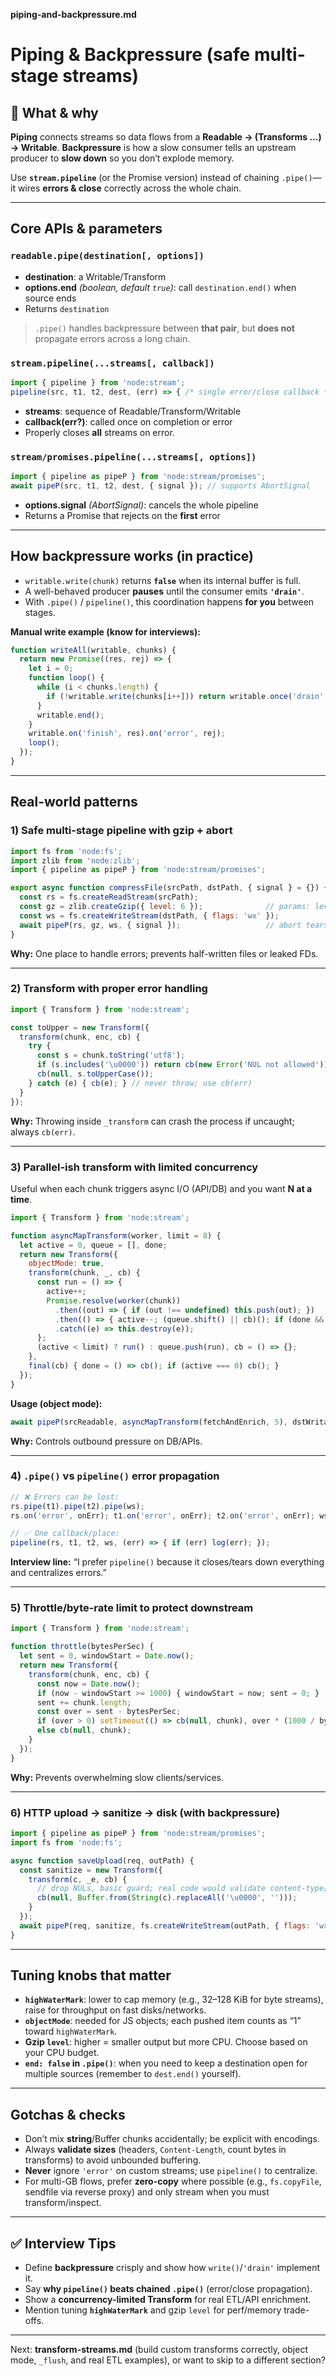 **piping-and-backpressure.md**

# Piping & Backpressure (safe multi-stage streams)

## 📌 What & why

**Piping** connects streams so data flows from a **Readable → (Transforms …) → Writable**.
 **Backpressure** is how a slow consumer tells an upstream producer to **slow down** so you don’t explode memory.

Use **`stream.pipeline`** (or the Promise version) instead of chaining `.pipe()`—it wires **errors & close** correctly across the whole chain.

------

## Core APIs & parameters

### `readable.pipe(destination[, options])`

- **destination**: a Writable/Transform
- **options.end** *(boolean, default `true`)*: call `destination.end()` when source ends
- Returns `destination`

> `.pipe()` handles backpressure between **that pair**, but **does not** propagate errors across a long chain.

### `stream.pipeline(...streams[, callback])`

```js
import { pipeline } from 'node:stream';
pipeline(src, t1, t2, dest, (err) => { /* single error/close callback */ });
```

- **streams**: sequence of Readable/Transform/Writable
- **callback(err?)**: called once on completion or error
- Properly closes **all** streams on error.

### `stream/promises.pipeline(...streams[, options])`

```js
import { pipeline as pipeP } from 'node:stream/promises';
await pipeP(src, t1, t2, dest, { signal }); // supports AbortSignal
```

- **options.signal** *(AbortSignal)*: cancels the whole pipeline
- Returns a Promise that rejects on the **first** error

------

## How backpressure works (in practice)

- `writable.write(chunk)` returns **`false`** when its internal buffer is full.
- A well-behaved producer **pauses** until the consumer emits **`'drain'`**.
- With `.pipe()` / `pipeline()`, this coordination happens **for you** between stages.

**Manual write example (know for interviews):**

```js
function writeAll(writable, chunks) {
  return new Promise((res, rej) => {
    let i = 0;
    function loop() {
      while (i < chunks.length) {
        if (!writable.write(chunks[i++])) return writable.once('drain', loop);
      }
      writable.end();
    }
    writable.on('finish', res).on('error', rej);
    loop();
  });
}
```

------

## Real-world patterns

### 1) Safe multi-stage pipeline with gzip + abort

```js
import fs from 'node:fs';
import zlib from 'node:zlib';
import { pipeline as pipeP } from 'node:stream/promises';

export async function compressFile(srcPath, dstPath, { signal } = {}) {
  const rs = fs.createReadStream(srcPath);
  const gz = zlib.createGzip({ level: 6 });              // params: level 0-9, memLevel, strategy
  const ws = fs.createWriteStream(dstPath, { flags: 'wx' });
  await pipeP(rs, gz, ws, { signal });                   // abort tears down all stages
}
```

**Why:** One place to handle errors; prevents half-written files or leaked FDs.

------

### 2) Transform with proper error handling

```js
import { Transform } from 'node:stream';

const toUpper = new Transform({
  transform(chunk, enc, cb) {
    try {
      const s = chunk.toString('utf8');
      if (s.includes('\u0000')) return cb(new Error('NUL not allowed')); // fail this chunk
      cb(null, s.toUpperCase());
    } catch (e) { cb(e); } // never throw; use cb(err)
  }
});
```

**Why:** Throwing inside `_transform` can crash the process if uncaught; always `cb(err)`.

------

### 3) Parallel-ish transform with limited concurrency

Useful when each chunk triggers async I/O (API/DB) and you want **N at a time**.

```js
import { Transform } from 'node:stream';

function asyncMapTransform(worker, limit = 8) {
  let active = 0, queue = [], done;
  return new Transform({
    objectMode: true,
    transform(chunk, _, cb) {
      const run = () => {
        active++;
        Promise.resolve(worker(chunk))
          .then((out) => { if (out !== undefined) this.push(out); })
          .then(() => { active--; (queue.shift() || cb)(); if (done && active === 0) done(); })
          .catch((e) => this.destroy(e));
      };
      (active < limit) ? run() : queue.push(run), cb = () => {};
    },
    final(cb) { done = () => cb(); if (active === 0) cb(); }
  });
}
```

**Usage (object mode):**

```js
await pipeP(srcReadable, asyncMapTransform(fetchAndEnrich, 5), dstWritable);
```

**Why:** Controls outbound pressure on DB/APIs.

------

### 4) `.pipe()` vs `pipeline()` error propagation

```js
// ❌ Errors can be lost:
rs.pipe(t1).pipe(t2).pipe(ws);
rs.on('error', onErr); t1.on('error', onErr); t2.on('error', onErr); ws.on('error', onErr); // tedious

// ✅ One callback/place:
pipeline(rs, t1, t2, ws, (err) => { if (err) log(err); });
```

**Interview line:** “I prefer `pipeline()` because it closes/tears down everything and centralizes errors.”

------

### 5) Throttle/byte-rate limit to protect downstream

```js
import { Transform } from 'node:stream';

function throttle(bytesPerSec) {
  let sent = 0, windowStart = Date.now();
  return new Transform({
    transform(chunk, enc, cb) {
      const now = Date.now();
      if (now - windowStart >= 1000) { windowStart = now; sent = 0; }
      sent += chunk.length;
      const over = sent - bytesPerSec;
      if (over > 0) setTimeout(() => cb(null, chunk), over * (1000 / bytesPerSec));
      else cb(null, chunk);
    }
  });
}
```

**Why:** Prevents overwhelming slow clients/services.

------

### 6) HTTP upload → sanitize → disk (with backpressure)

```js
import { pipeline as pipeP } from 'node:stream/promises';
import fs from 'node:fs';

async function saveUpload(req, outPath) {
  const sanitize = new Transform({
    transform(c, _e, cb) {
      // drop NULs, basic guard; real code would validate content-type/size elsewhere
      cb(null, Buffer.from(String(c).replaceAll('\u0000', '')));
    }
  });
  await pipeP(req, sanitize, fs.createWriteStream(outPath, { flags: 'wx', mode: 0o600 }));
}
```

------

## Tuning knobs that matter

- **`highWaterMark`**: lower to cap memory (e.g., 32–128 KiB for byte streams), raise for throughput on fast disks/networks.
- **`objectMode`**: needed for JS objects; each pushed item counts as “1” toward `highWaterMark`.
- **Gzip `level`**: higher = smaller output but more CPU. Choose based on your CPU budget.
- **`end: false` in `.pipe()`**: when you need to keep a destination open for multiple sources (remember to `dest.end()` yourself).

------

## Gotchas & checks

- Don’t mix **string**/Buffer chunks accidentally; be explicit with encodings.
- Always **validate sizes** (headers, `Content-Length`, count bytes in transforms) to avoid unbounded buffering.
- **Never** ignore `'error'` on custom streams; use `pipeline()` to centralize.
- For multi-GB flows, prefer **zero-copy** where possible (e.g., `fs.copyFile`, sendfile via reverse proxy) and only stream when you must transform/inspect.

------

## ✅ Interview Tips

- Define **backpressure** crisply and show how `write()`/`'drain'` implement it.
- Say **why `pipeline()` beats chained `.pipe()`** (error/close propagation).
- Show a **concurrency-limited Transform** for real ETL/API enrichment.
- Mention tuning **`highWaterMark`** and gzip `level` for perf/memory trade-offs.

------

Next: **transform-streams.md** (build custom transforms correctly, object mode, `_flush`, and real ETL examples), or want to skip to a different section?